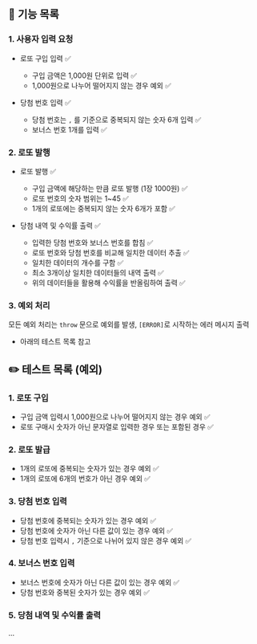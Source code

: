 ## 🚀 기능 목록

### 1. 사용자 입력 요청

- 로또 구입 입력 ✅

  - 구입 금액은 1,000원 단위로 입력 ✅
  - 1,000원으로 나누어 떨어지지 않는 경우 예외 ✅

- 당첨 번호 입력 ✅

  - 당첨 번호는 `,` 를 기준으로 중복되지 않는 숫자 6개 입력 ✅
  - 보너스 번호 1개를 입력 ✅

### 2. 로또 발행

- 로또 발행 ✅

  - 구입 금액에 해당하는 만큼 로또 발행 (1장 1000원) ✅
  - 로또 번호의 숫자 범위는 1~45 ✅
  - 1개의 로또에는 중복되지 않는 숫자 6개가 포함 ✅

- 당첨 내역 및 수익률 출력 ✅
  - 입력한 당첨 번호와 보너스 번호를 합침 ✅
  - 로또 번호와 당첨 번호를 비교해 일치한 데이터 추출 ✅
  - 일치한 데이터의 개수를 구함 ✅
  - 최소 3개이상 일치한 데이터들의 내역 출력 ✅
  - 위의 데이터들을 활용해 수익률을 반올림하여 출력 ✅

### 3. 예외 처리

모든 예외 처리는 `throw` 문으로 예외를 발생, `[ERROR]`로 시작하는 에러 메시지 출력

- 아래의 테스트 목록 참고

## ✏️ 테스트 목록 (예외)

### 1. 로또 구입

- 구입 금액 입력시 1,000원으로 나누어 떨어지지 않는 경우 예외 ✅
- 로또 구매시 숫자가 아닌 문자열로 입력한 경우 또는 포함된 경우 ✅

### 2. 로또 발급

- 1개의 로또에 중복되는 숫자가 있는 경우 예외 ✅
- 1개의 로또에 6개의 번호가 아닌 경우 예외 ✅

### 3. 당첨 번호 입력

- 당첨 번호에 중복되는 숫자가 있는 경우 예외 ✅
- 당첨 번호에 숫자가 아닌 다른 값이 있는 경우 예외 ✅
- 당첨 번호 입력시 `,` 기준으로 나뉘어 있지 않은 경우 예외 ✅

### 4. 보너스 번호 입력

- 보너스 번호에 숫자가 아닌 다른 값이 있는 경우 예외 ✅
- 당첨 번호와 중복된 숫자가 있는 경우 예외 ✅

### 5. 당첨 내역 및 수익률 출력

...

